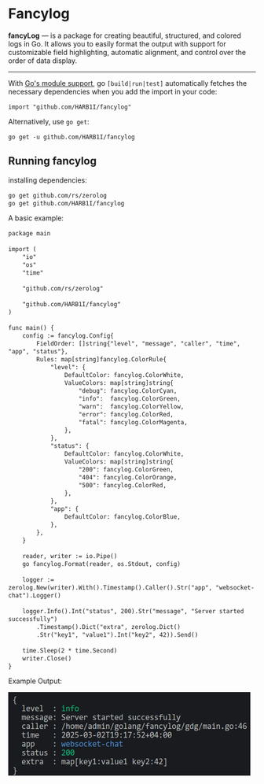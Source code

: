 # Fancylog
**fancyLog** — is a package for creating beautiful, structured, and colored logs in Go. It allows you to easily format the output with support for customizable field highlighting, automatic alignment, and control over the order of data display.
___
With [Go's module support](https://go.dev/wiki/Modules#how-to-use-modules), go `[build|run|test]` automatically fetches the necessary dependencies when you add the import in your code:
```
import "github.com/HARB1I/fancylog"
```
Alternatively, use `go get`:
```
go get -u github.com/HARB1I/fancylog
```
## **Running fancylog**
installing dependencies:
```
go get github.com/rs/zerolog
go get github.com/HARB1I/fancylog
```
A basic example:

```golang
package main

import (
	"io"
	"os"
	"time"

	"github.com/rs/zerolog"

	"github.com/HARB1I/fancylog"
)

func main() {
	config := fancylog.Config{
		FieldOrder: []string{"level", "message", "caller", "time", "app", "status"},
		Rules: map[string]fancylog.ColorRule{
			"level": {
				DefaultColor: fancylog.ColorWhite,
				ValueColors: map[string]string{
					"debug": fancylog.ColorCyan,
					"info":  fancylog.ColorGreen,
					"warn":  fancylog.ColorYellow,
					"error": fancylog.ColorRed,
					"fatal": fancylog.ColorMagenta,
				},
			},
			"status": {
				DefaultColor: fancylog.ColorWhite,
				ValueColors: map[string]string{
					"200": fancylog.ColorGreen,
					"404": fancylog.ColorOrange,
					"500": fancylog.ColorRed,
				},
			},
			"app": {
				DefaultColor: fancylog.ColorBlue,
			},
		},
	}

	reader, writer := io.Pipe()
	go fancylog.Format(reader, os.Stdout, config)

	logger := zerolog.New(writer).With().Timestamp().Caller().Str("app", "websocket-chat").Logger()

	logger.Info().Int("status", 200).Str("message", "Server started successfully")
		.Timestamp().Dict("extra", zerolog.Dict()
		.Str("key1", "value1").Int("key2", 42)).Send()

	time.Sleep(2 * time.Second)
	writer.Close()
}
```
Example Output:

![](Example_Output.png)
